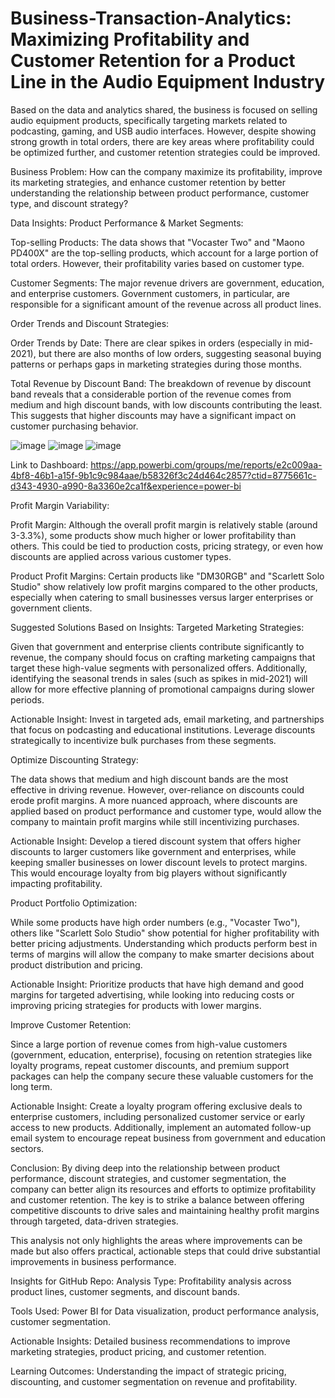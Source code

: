 # Business-Transaction-Analytics: Maximizing Profitability and Customer Retention for a Product Line in the Audio Equipment Industry
Based on the data and analytics shared, the business is focused on selling audio equipment products, specifically targeting markets related to podcasting, gaming, and USB audio interfaces. However, despite showing strong growth in total orders, there are key areas where profitability could be optimized further, and customer retention strategies could be improved.

Business Problem:
How can the company maximize its profitability, improve its marketing strategies, and enhance customer retention by better understanding the relationship between product performance, customer type, and discount strategy?

Data Insights:
Product Performance & Market Segments:

Top-selling Products: The data shows that "Vocaster Two" and "Maono PD400X" are the top-selling products, which account for a large portion of total orders. However, their profitability varies based on customer type.

Customer Segments: The major revenue drivers are government, education, and enterprise customers. Government customers, in particular, are responsible for a significant amount of the revenue across all product lines.

Order Trends and Discount Strategies:

Order Trends by Date: There are clear spikes in orders (especially in mid-2021), but there are also months of low orders, suggesting seasonal buying patterns or perhaps gaps in marketing strategies during those months.

Total Revenue by Discount Band: The breakdown of revenue by discount band reveals that a considerable portion of the revenue comes from medium and high discount bands, with low discounts contributing the least. This suggests that higher discounts may have a significant impact on customer purchasing behavior.

![image](https://github.com/user-attachments/assets/2a4f278d-07ee-40c3-855d-430ee72d0647)
![image](https://github.com/user-attachments/assets/8a7fc267-f82f-4114-a8d7-b349c9d9d470)
![image](https://github.com/user-attachments/assets/92bd7b46-7fd7-4e74-aea3-1fc876a55554)

Link to Dashboard: 
https://app.powerbi.com/groups/me/reports/e2c009aa-4bf8-46b1-a15f-9b1c9c984aae/b58326f3c24d464c2857?ctid=8775661c-d343-4930-a990-8a3360e2ca1f&experience=power-bi



Profit Margin Variability:

Profit Margin: Although the overall profit margin is relatively stable (around 3-3.3%), some products show much higher or lower profitability than others. This could be tied to production costs, pricing strategy, or even how discounts are applied across various customer types.

Product Profit Margins: Certain products like "DM30RGB" and "Scarlett Solo Studio" show relatively low profit margins compared to the other products, especially when catering to small businesses versus larger enterprises or government clients.

Suggested Solutions Based on Insights:
Targeted Marketing Strategies:

Given that government and enterprise clients contribute significantly to revenue, the company should focus on crafting marketing campaigns that target these high-value segments with personalized offers. Additionally, identifying the seasonal trends in sales (such as spikes in mid-2021) will allow for more effective planning of promotional campaigns during slower periods.

Actionable Insight: Invest in targeted ads, email marketing, and partnerships that focus on podcasting and educational institutions. Leverage discounts strategically to incentivize bulk purchases from these segments.

Optimize Discounting Strategy:

The data shows that medium and high discount bands are the most effective in driving revenue. However, over-reliance on discounts could erode profit margins. A more nuanced approach, where discounts are applied based on product performance and customer type, would allow the company to maintain profit margins while still incentivizing purchases.

Actionable Insight: Develop a tiered discount system that offers higher discounts to larger customers like government and enterprises, while keeping smaller businesses on lower discount levels to protect margins. This would encourage loyalty from big players without significantly impacting profitability.

Product Portfolio Optimization:

While some products have high order numbers (e.g., "Vocaster Two"), others like "Scarlett Solo Studio" show potential for higher profitability with better pricing adjustments. Understanding which products perform best in terms of margins will allow the company to make smarter decisions about product distribution and pricing.

Actionable Insight: Prioritize products that have high demand and good margins for targeted advertising, while looking into reducing costs or improving pricing strategies for products with lower margins.

Improve Customer Retention:

Since a large portion of revenue comes from high-value customers (government, education, enterprise), focusing on retention strategies like loyalty programs, repeat customer discounts, and premium support packages can help the company secure these valuable customers for the long term.

Actionable Insight: Create a loyalty program offering exclusive deals to enterprise customers, including personalized customer service or early access to new products. Additionally, implement an automated follow-up email system to encourage repeat business from government and education sectors.

Conclusion:
By diving deep into the relationship between product performance, discount strategies, and customer segmentation, the company can better align its resources and efforts to optimize profitability and customer retention. The key is to strike a balance between offering competitive discounts to drive sales and maintaining healthy profit margins through targeted, data-driven strategies.

This analysis not only highlights the areas where improvements can be made but also offers practical, actionable steps that could drive substantial improvements in business performance.

Insights for GitHub Repo:
Analysis Type: Profitability analysis across product lines, customer segments, and discount bands.

Tools Used: Power BI for Data visualization, product performance analysis, customer segmentation.

Actionable Insights: Detailed business recommendations to improve marketing strategies, product pricing, and customer retention.

Learning Outcomes: Understanding the impact of strategic pricing, discounting, and customer segmentation on revenue and profitability.






